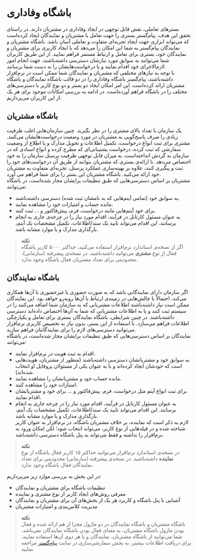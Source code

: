 # باشگاه وفاداری

بسترهای تعاملی، نقش قابل توجهی در ایجاد وفاداری در مشتریان دارند. در راستای تحقق این هدف، پیام‌گستر بستری را جهت تعامل با مشتریان و نمایندگان ایجاد کرده‌است که می‌تواند ابزاری جهت ایجاد تجربه‌ای متفاوت و تعاملی آسان باشد. باشگاه مشتریان و نمایندگان پیام‌گستر به شما این امکان را می‌دهد که با ایجاد کاربری برای مشتریان و نمایندگان خود، بستری برای تعامل و ارتباط مستمر فراهم نمایید. از این طریق کاربران شما می‌توانند به سوابق مورد نیازشان دسترسی داشته‌باشند، جهت انجام امور لازم‌الاجرای خود اقدام نمایند و یا درخواست‌هایشان را به دست شما برسانند.<br>
با توجه به نیازهای مختلفی که مشتریان و نمایندگان شما ممکن است در نرم‌افزار داشته‌باشند، پیام‌گستر باشگاه وفاداری را در دو قالب باشگاه نمایندگان و باشگاه مشتریان ارائه کرده‌است. این امر امکان ایجاد دو بستر و دو نوع کاربر با دسترسی‌های مختلف را در باشگاه فراهم آورده‌است. در ادامه به بررسی امکانات موجود برای هر یک از این کاربران می‌پردازیم.<br>

## باشگاه مشتریان 
یک سازمان با تعداد بالای مشتری را در نظر بگیرید. چنین سازمان‌هایی اغلب ظرفیت زیادی را صرف پاسخ‌گویی به مشتریان در مورد وضعیت درخواست‌هایشان می‌کنند. مشتری برای ثبت انواع درخواست، تکمیل اطلاعات و تحویل مدارک و یا اطلاع از وضعیت سفارشی که ثبت کرده، درخواست پشتیبانی‌ای که مطرح کرده و انواع اسنادی که در سازمان به گردش انداخته‌است، به میزان قابل توجهی ظرفیت پرسنل سازمان را به خود اختصاص می‌دهد. با ارائه‌ی بستری که مشتریان بتوانند از طریق آن درخواست‌های خود را ثبت و پیگیری کنند، علاوه بر بهینه‌سازی عملکرد پرسنل، تجربه‌ای متفاوت به مشتریان خود ارائه می‌کنید. باشگاه مشتریان این بستر را برای شما فراهم می آورد.<br>
مشتریان بر اساس دسترسی‌هایی که طبق تنظیمات برایشان مجاز شده‌است، در باشگاه می‌توانند:<br>
- به سوابق خود (تمامی آیتم‌هایی که به نامشان ثبت شده) دسترسی داشته‌باشند.
- مانده حساب و امتیازات خود را مشاهده نمایند.
- برای خود آیتم‌هایی مانند درخواست، فرم، پیش‌فاکتور و ... ثبت کنند.
- به عنوان مسئول کارتابل در فرآیند، اقدام مورد نیاز را در چرخه‌ی جاری به انجام برسانند. این اقدام می‌تواند تایید یک سند/اطلاعات، تکمیل مشخصات یک آیتم، بارگذاری مدارک و یا موارد مشابه باشد.

> **نکته**<br>
> اگر از نسخه‌ی استاندارد نرم‌افزار استفاده می‌کنید، حداکثر ۵۰۰۰ کاربر باشگاه فعال از نوع **مشتری** می‌توانید داشته‌باشید. در نسخه‌ی پیشرفته (سازمانی)، محدودیتی برای تعداد مشتریان فعال باشگاه وجود ندارد.<br>

## باشگاه نمایندگان
اگر سازمان دارای نمایندگانی باشد که به صورت حضوری یا غیرحضوری با‌ آن‌ها همکاری می‌کند، احتمالاً با چالش‌هایی در زمینه‌ی ارتباط با آن‌ها روبه‌رو خواهد بود. این نمایندگان ممکن است نیاز داشته‌باشند اطلاعات مشتریانی که به سازمان شما اضافه می‌کنند را در سیستم ثبت کنند و یا به اطلاعات مشتریانی که شما به آن‌ها اختصاص داده‌اید دسترسی داشته‌باشند. در چنین شرایطی، باشگاه نمایندگان بستری برای تعامل و یکپارچگی اطلاعات فراهم می‌سازد. با استفاده از این بستر، بدون نیاز به تخصیص کاربری نرم‌افزار می‌توانید دسترسی‌های لازم را برای نمایندگانتان فراهم سازید.<br>
نمایندگان بر اساس دسترسی‌هایی که طبق تنظیمات برایشان مجاز شده‌است، در باشگاه می‌توانند:<br>
- اقدام به ثبت هویت در نرم‌افزار نمایند.
- به سوابق خود و مشتریانشان دسترسی داشته‌باشند (منظور از مشتریان، هویت‌هایی است که خودشان ایجاد کرده‌اند و یا به عنوان یکی از مسئولان پروفایل او انتخاب شده‌اند).
- مانده حساب خود و مشتریانشان را مشاهده نمایند.
- امتیازات خود را مشاهده کنند.
- برای ثبت انواع آیتم مثل درخواست، فرم، پیش‌فاکتور و ... برای خود و مشتریانشان اقدام نمایند.
- به عنوان مسئول کارتابل در فرآیند، اقدام مورد نیاز را در چرخه جاری به انجام برسانند. این اقدام می‌تواند تایید یک سند/اطلاعات، تکمیل مشخصات یک آیتم، بارگذاری مدارک و یا موارد مشابه باشد.<br>
لازم به ذکر است که نماینده، بر خلاف مشتریان باشگاه، در نرم‌افزار به عنوان کاربر شناخته شده و در فیلدهایی از نوع کاربر، می‌تواند انتخاب شود؛ لکن امکان ورود به نرم‌افزار را نداشته و فقط می‌تواند به پنل باشگاه دسترسی داشته‌باشد.<br>

> **نکته** <br>
> در نسخه‌ی استاندارد نرم‌افزار می‌توانید حداکثر ۱۵ کاربر فعال باشگاه از نوع **نماینده** داشته‌باشید. در نسخه‌ی پیشرفته (سازمانی)  محدودیتی برای تعداد نمایندگان فعال باشگاه وجود ندارد.<br>

در این بخش به بررسی موارد زیر می‌پردازیم:<br>
- تنظیمات باشگاه برای مشتریان و نمایندگان
- معرفی روش‌های ایجاد کاربر از نوع مشتری و نماینده
- آشنایی با پنل باشگاه و کاربرد هر یک از بخش‌های آن برای مشتریان و نمایندگان
- مدیریت کلاس‌بندی و امتیازات مشتریان

> **نکته** <br>
> باشگاه مشتریان و باشگاه نمایندگان در دو ماژول مجزا از هم ارائه شده و فعال بودن ماژول باشگاه مشتریان، به معنای فعال بودن باشگاه نمایندگان نمی‌باشد. شما می‌توانید از باشگاه مشتریان، نمایندگان و یا هر دوی آن‌ها  استفاده نمایید. برای دریافت اطلاعات بیشتر، به بخش سفارشی‌سازی در سایت [پیام‌گستر](https://www.payamgostar.com/fa/pricing/standard) مراجعه نمایید. <br>
